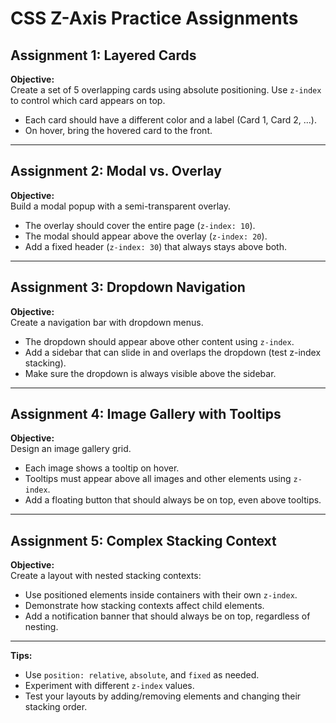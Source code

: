 # CSS Z-Axis Practice Assignments

## Assignment 1: Layered Cards

**Objective:**  
Create a set of 5 overlapping cards using absolute positioning. Use `z-index` to control which card appears on top.  
- Each card should have a different color and a label (Card 1, Card 2, ...).
- On hover, bring the hovered card to the front.
 
---

## Assignment 2: Modal vs. Overlay

**Objective:**  
Build a modal popup with a semi-transparent overlay.  
- The overlay should cover the entire page (`z-index: 10`).
- The modal should appear above the overlay (`z-index: 20`).
- Add a fixed header (`z-index: 30`) that always stays above both.

---

## Assignment 3: Dropdown Navigation

**Objective:**  
Create a navigation bar with dropdown menus.  
- The dropdown should appear above other content using `z-index`.
- Add a sidebar that can slide in and overlaps the dropdown (test z-index stacking).
- Make sure the dropdown is always visible above the sidebar.

---

## Assignment 4: Image Gallery with Tooltips

**Objective:**  
Design an image gallery grid.  
- Each image shows a tooltip on hover.
- Tooltips must appear above all images and other elements using `z-index`.
- Add a floating button that should always be on top, even above tooltips.

---

## Assignment 5: Complex Stacking Context

**Objective:**  
Create a layout with nested stacking contexts:  
- Use positioned elements inside containers with their own `z-index`.
- Demonstrate how stacking contexts affect child elements.
- Add a notification banner that should always be on top, regardless of nesting.

---

**Tips:**  
- Use `position: relative`, `absolute`, and `fixed` as needed.
- Experiment with different `z-index` values.
- Test your layouts by adding/removing elements and changing their stacking order.
